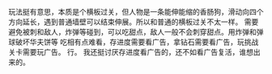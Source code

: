 玩法挺有意思，本质是个横板过关，但人物是一条能伸能缩的香肠狗，滑动向四个方向延长，遇到普通墙壁可以结束伸展。所以和普通的横板过关不太一样。
需要避免被刺和敌人，炸弹等碰到，可以吃甜点，敌人一般不会刺穿甜点。用炸弹和弹球破坏华夫饼等
吃相有点难看，存进度需要看广告，拿钻石需要看广告，玩挑战关卡需要玩广告。
行。
我还挺讨厌存进度看广告的，还不如看广告复活，谁想出来的。